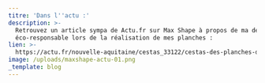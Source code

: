 ```yaml
---
titre: 'Dans l''actu :'
description: >-
  Retrouvez un article sympa de Actu.fr sur Max Shape à propos de ma démarche
  éco-responsable lors de la réalisation de mes planches :
lien: >-
  https://actu.fr/nouvelle-aquitaine/cestas_33122/cestas-des-planches-de-surf-en-bois-ecologiques-et-esthetiques_33935701.html
image: /uploads/maxshape-actu-01.png
_template: blog
---
```


